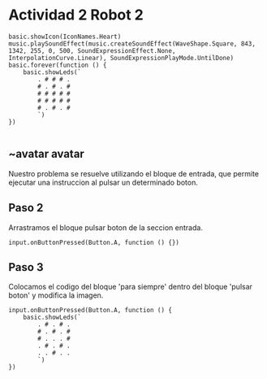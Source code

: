 # Actividad 2 Robot 2
```template
basic.showIcon(IconNames.Heart)
music.playSoundEffect(music.createSoundEffect(WaveShape.Square, 843, 1342, 255, 0, 500, SoundExpressionEffect.None, InterpolationCurve.Linear), SoundExpressionPlayMode.UntilDone)
basic.forever(function () {
    basic.showLeds(`
        . # # # .
        # . # . #
        # # # # #
        # # # # #
        # . # . #
        `)
})


```
## ~avatar avatar

Nuestro problema se resuelve utilizando el bloque de entrada, que permite ejecutar una instruccion al pulsar un determinado boton.



## Paso 2

Arrastramos el bloque pulsar boton de la seccion entrada.
```block 
input.onButtonPressed(Button.A, function () {})
```

## Paso 3
Colocamos el codigo del bloque 'para siempre' dentro del bloque 'pulsar boton' y modifica la imagen.
```block 
input.onButtonPressed(Button.A, function () {
    basic.showLeds(`
        . # . # .
        # . # . #
        # . . . #
        . # . # .
        . . # . .
        `)
})
```